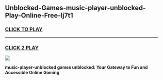 
## Unblocked-Games-music-player-unblocked-Play-Online-Free-lj7t1
<h3>
<a href="https://premium76.site?title=music-player-unblocked&ref=26A">CLICK TO PLAY</a></h3>
<hr>

<h3>
<a href="https://premium76.site?title=music-player-unblocked&ref=26A">CLICK 2 PLAY</a>
  
</h3>

<a href="https://premium76.site?title=music-player-unblocked&ref=26A"><img src="https://clearcache.store/games.png"></a>


**music-player-unblocked games unblocked: Your Gateway to Fun and Accessible Online Gaming**
